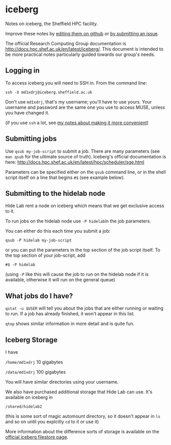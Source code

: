 # iceberg

Notes on iceberg, the Sheffield HPC facility.

Improve these notes by [editing them on github](https://github.com/hidelab/iceberg) or [by submitting an issue](https://github.com/hidelab/iceberg/issues).

The official Research Computing Group documentation is http://docs.hpc.shef.ac.uk/en/latest/iceberg/.
This document is intended to be more practical notes particularly guided towards our group's needs.

## Logging in

To access iceberg you will need to SSH in.
From the command line:

    ssh -X md1xdrj@iceberg.sheffield.ac.uk
    
Don't use `md1xdrj`, that's my username; you'll have to use yours.
Your username and password are the same one you use to access MUSE, unless you have changed it.

(if you use `ssh` a lot, see [my notes about making it more convenient](ssh.md))

## Submitting jobs

Use `qsub my-job-script` to submit a job.
There are many parameters (see `man qsub` for the ultimate source of truth).
Iceberg's official documentation is here: http://docs.hpc.shef.ac.uk/en/latest/hpc/scheduler/sge.html

Parameters can be specified either on the `qsub` command line,
or in the shell script itself on a line that begins `#$` (see example below).

## Submitting to the hidelab node

Hide Lab rent a node on iceberg which means that we get exclusive access to it.

To run jobs on the hidelab node use `-P hidelab`in the job parameters.

You can either do this each time you submit a job:

    qsub -P hidelab my-job-script

or you can put the parameters in the top section of the job script itself.
To the top section of your job-script, add

    #$ -P hidelab
    
(using `-P` like this will cause the job to run on the hidelab node if it is available,
otherwise it will run on the general queue)

## What jobs do I have?

`qstat -u $USER` will tell you about the jobs that are either running or waiting to run.
If a job has already finished, it won't appear in this list.

`qtop` shows similar information in more detail and is quite fun.
    
## Iceberg Storage

I have

`/home/md1xdrj` 10 gigabytes

`/data/md1xdrj` 100 gigabytes

You will have similar directories using your username.

We also have purchased additional storage that Hide Lab can use.
It's available on iceberg in

    /shared/hidelab2
    
(this is some sort of magic automount directory, so it doesn't appear in `ls` and so on until you explcitly `cd` to it or use it)

More information about the difference sorts of storage is available on the [official iceberg filestore page](http://docs.hpc.shef.ac.uk/en/latest/iceberg/filestore.html).
